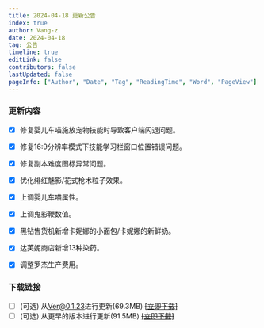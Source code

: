```yaml
---
title: 2024-04-18 更新公告
index: true
author: Vang-z
date: 2024-04-18
tag: 公告
timeline: true
editLink: false
contributors: false
lastUpdated: false
pageInfo: ["Author", "Date", "Tag", "ReadingTime", "Word", "PageView"]
---
```


### 更新内容
- [x] 修复<a>婴儿车喵</a>施放宠物技能时导致客户端闪退问题。
- [x] 修复<a>16:9分辨率</a>模式下技能学习栏窗口位置错误问题。
- [x] 修复<a>副本难度图标</a>异常问题。
- [x] 优化<a>绯红魅影/花式枪术</a>粒子效果。
- [x] 上调<a>婴儿车喵</a>属性。
- [x] 上调<a>鬼影鞭</a>数值。
- [x] 黑钻售货机新增<a>卡妮娜的小面包/卡妮娜的新鲜奶</a>。
- [x] 达芙妮商店新增<a>13种染药</a>。
- [x] 调整<a>罗杰生产费用</a>。


### 下载链接
- [ ] <a>(可选)</a> 从<a>Ver@0.1.23</a>进行更新(69.3MB) ~~[[立即下载]]()~~
- [ ] <a>(可选)</a> 从<a>更早的版本</a>进行更新(91.5MB) ~~[[立即下载]]()~~

